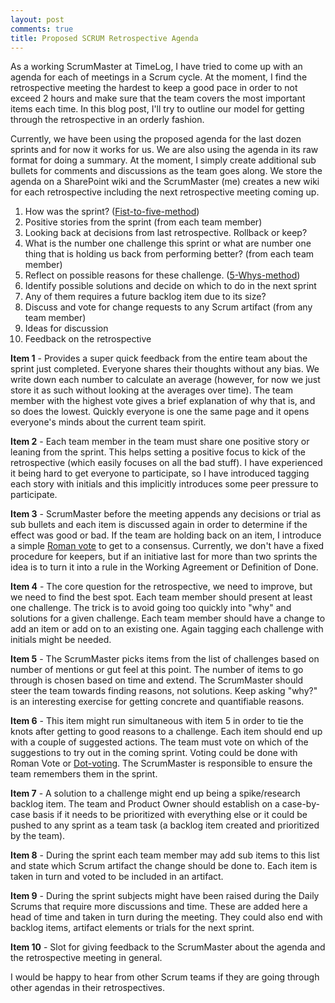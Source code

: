 ```yaml
---
layout: post
comments: true
title: Proposed SCRUM Retrospective Agenda
---
```


As a working ScrumMaster at TimeLog, I have tried to come up with an agenda for each of meetings
in a Scrum cycle. At the moment, I find the retrospective meeting the hardest to keep a good pace
in order to not exceed 2 hours and make sure that the team covers the most important items each time.
In this blog post, I'll try to outline our model for getting through the retrospective in an orderly
fashion.

<!--more-->

Currently, we have been using the proposed agenda for the last dozen sprints and for now it works for us.
We are also using the agenda in its raw format for doing a summary. At the moment, I simply create
additional sub bullets for comments and discussions as the team goes along. We store the agenda on a
SharePoint wiki and the ScrumMaster (me) creates a new wiki for each retrospective including the next
retrospective meeting coming up.

1. How was the sprint? ([Fist-to-five-method](http://whatis.techtarget.com/definition/fist-to-five-fist-of-five​))
2. Positive stories from the sprint (from each team member)
3. Looking back at decisions from last retrospective. Rollback or keep?
4. What is the number one challenge this sprint or what are number one thing that is holding us back from performing better? (from each team member)
5. Reflect on possible reasons for these challenge. ([5-Whys-method](https://en.wikipedia.org/wiki/5_Whys))
6. Identify possible solutions and decide on which to do in the next sprint
7. Any of them requires a future backlog item due to its size?
8. Discuss and vote for change requests to any Scrum artifact (from any team member)​
9. Ideas for discussion
10. ​Feedback on the retrospective​

**Item 1** - Provides a super quick feedback from the entire team about the sprint just completed. Everyone
shares their thoughts without any bias. We write down each number to calculate an average (however, for now
we just store it as such without looking at the averages over time). The team member with the highest vote
gives a brief explanation of why that is, and so does the lowest. Quickly everyone is one the same page
and it opens everyone's minds about the current team spirit.

**Item 2** - Each team member in the team must share one positive story or leaning from the sprint. This
helps setting a positive focus to kick of the retrospective (which easily focuses on all the bad stuff).
I have experienced it being hard to get everyone to participate, so I have introduced tagging each story
with initials and this implicitly introduces some peer pressure to participate.

**Item 3** - ScrumMaster before the meeting appends any decisions or trial as sub bullets and each item
is discussed again in order to determine if the effect was good or bad. If the team are holding back 
on an item, I introduce a simple [Roman vote](http://www.conferencesthatwork.com/index.php/event-design/2012/06/testing-consensus-using-roman-voting/)
to get to a consensus. Currently, we don't have a fixed procedure for keepers, but if an initiative
last for more than two sprints the idea is to turn it into a rule in the Working Agreement or Definition
of Done.

**Item 4** - The core question for the retrospective, we need to improve, but we need to find the best spot.
Each team member should present at least one challenge. The trick is to avoid going too quickly into "why"
and solutions for a given challenge. Each team member should have a change to add an item or add on to an
existing one. Again tagging each challenge with initials might be needed.

**Item 5** - The ScrumMaster picks items from the list of challenges based on number of mentions or gut
feel at this point. The number of items to go through is chosen based on time and extend. The ScrumMaster
should steer the team towards finding reasons, not solutions. Keep asking "why?" is an interesting
exercise for getting concrete and quantifiable reasons.

**Item 6** - This item might run simultaneous with item 5 in order to tie the knots after getting to good
reasons to a challenge. Each item should end up with a couple of suggested actions. The team must vote
on which of the suggestions to try out in the coming sprint. Voting could be done with Roman Vote or 
[Dot-voting](https://en.wikipedia.org/wiki/Dotmocracy). The ScrumMaster is responsible to ensure the
team remembers them in the sprint.

**Item 7** - A solution to a challenge might end up being a spike/research backlog item. The team 
and Product Owner should establish on a case-by-case basis if it needs to be prioritized with everything
else or it could be pushed to any sprint as a team task (a backlog item created and prioritized by the team).

**Item 8** - During the sprint each team member may add sub items to this list and state which Scrum
artifact the change should be done to. Each item is taken in turn and voted to be included in an artifact.

**Item 9** - During the sprint subjects might have been raised during the Daily Scrums that require more
discussions and time. These are added here a head of time and taken in turn during the meeting. They could
also end with backlog items, artifact elements or trials for the next sprint.

**Item 10** - Slot for giving feedback to the ScrumMaster about the agenda and the retrospective meeting in
general.

I would be happy to hear from other Scrum teams if they are going through other agendas in their retrospectives.